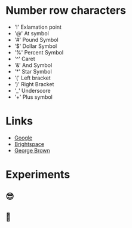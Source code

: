 # Number row characters
- '!'  Exlamation point
- '@'  At symbol
- '#'  Pound Symbol
- '$'  Dollar Symbol
- '%'  Percent Symbol
- '^'  Caret
- '&'  And Symbol
- '*'  Star Symbol
- '('  Left bracket
- ')'  Right Bracket
- '_'  Underscore
- '+'  Plus symbol
# Links
- [Google](https://www.google.com/)
- [Brightspace](https://learn.georgebrown.ca/d2l/home)
- [George Brown](https://www.georgebrown.ca/)
# Experiments 
## 😎
## 👏
